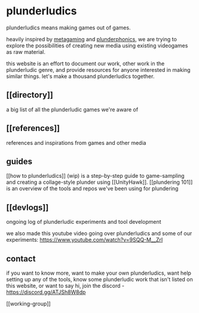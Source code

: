 # plunderludics

plunderludics means making games out of games.

heavily inspired by [metagaming](https://www.upress.umn.edu/book-division/books/metagaming) and [plunderphonics](http://plunderphonics.com/), we are trying to explore the possibilities of creating new media using existing videogames as raw material.

this website is an effort to document our work, other work in the plunderludic genre, and provide resources for anyone interested in making similar things. let's make a thousand plunderludics together.

## [[directory]]
a big list of all the plunderludic games we're aware of

## [[references]]
references and inspirations from games and other media 

## guides
[[how to plunderludics]] (wip) is a step-by-step guide to game-sampling and creating a collage-style plunder using [[UnityHawk]].
[[plundering 101]] is an overview of the tools and repos we've been using for plundering

## [[devlogs]]
ongoing log of plunderludic experiments and tool development

we also made this youtube video going over plunderludics and some of our experiments: https://www.youtube.com/watch?v=9SQQ-M__ZrI

## contact
if you want to know more, want to make your own plunderludics, want help setting up any of the tools, know some plunderludic work that isn't listed on this website, or want to say hi, join the discord - https://discord.gg/ATJSh8W8dp


[[working-group]]

